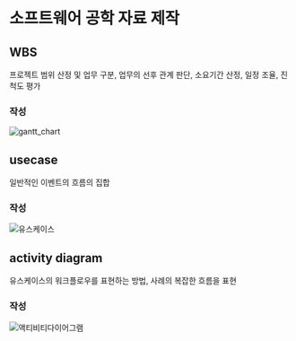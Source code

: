 # 소프트웨어 공학 자료 제작
## WBS
프로젝트 범위 산정 및 업무 구분, 업무의 선후 관계 판단, 소요기간 산정, 일정 조율, 진척도 평가
### 작성
![gantt_chart](https://user-images.githubusercontent.com/103228510/231207954-6276429c-83bd-4831-9a7f-ab3a4da4e6d8.png)

## usecase
일반적인 이벤트의 흐름의 집합

### 작성
![유스케이스](https://user-images.githubusercontent.com/103228510/231208779-9be5720d-aaf6-48d8-be68-e0ed6fe6f6f4.png)

## activity diagram
유스케이스의 워크플로우를 표현하는 방법, 사례의 복잡한 흐름을 표현

### 작성
![액티비티다이어그램](https://user-images.githubusercontent.com/103228510/231208487-bef69e36-1728-4397-a866-b0b14c998c8c.png)

